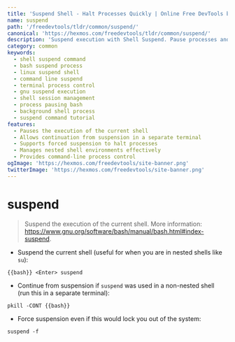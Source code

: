 ```yaml
---
title: 'Suspend Shell - Halt Processes Quickly | Online Free DevTools by Hexmos'
name: suspend
path: '/freedevtools/tldr/common/suspend/'
canonical: 'https://hexmos.com/freedevtools/tldr/common/suspend/'
description: 'Suspend execution with Shell Suspend. Pause processes and manage shell sessions using this command line tool. Free online tool, no registration required.'
category: common
keywords:
  - shell suspend command
  - bash suspend process
  - linux suspend shell
  - command line suspend
  - terminal process control
  - gnu suspend execution
  - shell session management
  - process pausing bash
  - background shell process
  - suspend command tutorial
features:
  - Pauses the execution of the current shell
  - Allows continuation from suspension in a separate terminal
  - Supports forced suspension to halt processes
  - Manages nested shell environments effectively
  - Provides command-line process control
ogImage: 'https://hexmos.com/freedevtools/site-banner.png'
twitterImage: 'https://hexmos.com/freedevtools/site-banner.png'
---
```


# suspend

> Suspend the execution of the current shell.
> More information: <https://www.gnu.org/software/bash/manual/bash.html#index-suspend>.

- Suspend the current shell (useful for when you are in nested shells like `su`):

`{{bash}} <Enter> suspend`

- Continue from suspension if `suspend` was used in a non-nested shell (run this in a separate terminal):

`pkill -CONT {{bash}}`

- Force suspension even if this would lock you out of the system:

`suspend -f`
